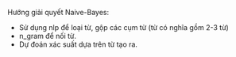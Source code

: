 Hướng giải quyết Naive-Bayes:
- Sử dụng nlp để loại từ, gộp các cụm từ (từ có nghĩa gồm 2-3 từ)
- n_gram để nối từ.
- Dự đoán xác suất dựa trên từ tạo ra.